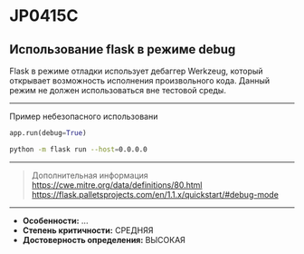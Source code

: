 # JP0415C
## Использование flask в режиме debug
Flask в режиме отладки использует дебаггер Werkzeug, который открывает возможность
исполнения произвольного кода. Данный режим не должен использоваться вне тестовой среды.


---
Пример небезопасного использовани
```python linenums="1"
app.run(debug=True)
```

```bash
python -m flask run --host=0.0.0.0
```

---
> Дополнительная информация
> <https://cwe.mitre.org/data/definitions/80.html>
> <https://flask.palletsprojects.com/en/1.1.x/quickstart/#debug-mode>
---
* __Особенности:__ ...
* __Степень критичности:__ СРЕДНЯЯ
* __Достоверность определения:__ ВЫСОКАЯ

